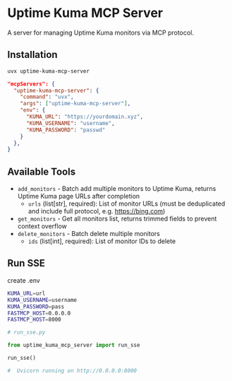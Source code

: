 # Uptime Kuma MCP Server

A server for managing Uptime Kuma monitors via MCP protocol.

## Installation

```bash
uvx uptime-kuma-mcp-server
```

```json
"mcpServers": {
  "uptime-kuma-mcp-server": {
    "command": "uvx",
    "args": ["uptime-kuma-mcp-server"],
    "env": {
      "KUMA_URL": "https://yourdomain.xyz",
      "KUMA_USERNAME": "username",
      "KUMA_PASSWORD": "passwd"
    }
  },
}
```

## Available Tools

- `add_monitors` - Batch add multiple monitors to Uptime Kuma, returns Uptime Kuma page URLs after completion
  - `urls` (list[str], required): List of monitor URLs (must be deduplicated and include full protocol, e.g. https://bing.com)
- `get_monitors` - Get all monitors list, returns trimmed fields to prevent context overflow
- `delete_monitors` - Batch delete multiple monitors
  - `ids` (list[int], required): List of monitor IDs to delete

## Run SSE

create .env

```bash
KUMA_URL=url
KUMA_USERNAME=username
KUMA_PASSWORD=pass
FASTMCP_HOST=0.0.0.0
FASTMCP_HOST=8000
```

```python
# run_sse.py

from uptime_kuma_mcp_server import run_sse

run_sse()

#  Uvicorn running on http://0.0.0.0:8000
```
